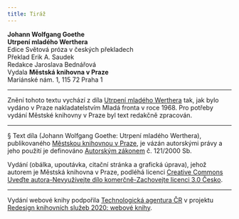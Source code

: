 ```yaml
---
title: Tiráž
---
```


**Johann Wolfgang Goethe**  
**Utrpení mladého Werthera**  
Edice Světová próza v českých překladech  
Překlad Erik A. Saudek  
Redakce Jaroslava Bednářová  
Vydala **Městská knihovna v Praze**  
Mariánské nám. 1, 115 72 Praha 1  
[^1]: Čtenář se nebude snažit, aby na mapě nalezl místa zde jmenovaná. Nastaly okolnosti, které přiměly vydavatele, aby pravá jména, v originále uvedená, pozměnil.  
[^2]: Bylo nutné potlačit toto místo dopisu, aby si nikdo nemohl stěžovat, ačkoliv konec konců autorům málo záleží na soudu nějaké dívky a vrtkavého mladíka.  
[^3]: Také zde byla vynechána jména několika domácích autorů. Kdo souhlasí s Lottčiným nadšením, tomu zajisté srdce prozradí, kdo je tu míněn, čte-li náhodou toto místo. A ostatní tomu rozumět nemusí.  
[^4]: Žvanit. _Pozn. red_.  
[^5]: Máme nyní od Lavatera skvělé kázání na tento námět v jeho řečích o knize Jonášově.  
[^6]: Překrucování pravdy, mnohomluvnost. _Pozn. red_.  
[^7]: Z úcty k tomuto výbornému muži byl tento dopis a ještě jeden, o němž je později zmínka, z této sbírky vypuštěn, protože se nám nezdálo, že by taková smělost byla omluvitelná, byť i byla veřejnost sebevděčnější za jejich uveřejnění.  
[^8]: Mimochodem. _Pozn. red_.  
[^9]: Pocty. _Pozn. red_.  
V MKP 2. elektronické vydání z 10. 10. 2022.

***

Znění tohoto textu vychází z díla [Utrpení mladého Werthera](https://aleph.nkp.cz/F/?func=direct&doc_number=000130174&local_base=CNB) tak, jak bylo vydáno v Praze nakladatelstvím Mladá fronta v roce 1968. Pro potřeby vydání Městské knihovny v Praze byl text redakčně zpracován.

***

§
Text díla (Johann Wolfgang Goethe: Utrpení mladého Werthera), publikovaného [Městskou knihovnou v Praze](https://www.mlp.cz/cz/), je vázán autorskými právy a jeho použití je definováno [Autorským zákonem](https://www.mkcr.cz/predpisy-zakonu-709.html) č. 121/2000 Sb.


Vydání (obálka, upoutávka, citační stránka a grafická úprava), jehož autorem je Městská knihovna v Praze, podléhá licenci [Creative Commons Uveďte autora-Nevyužívejte dílo komerčně-Zachovejte licenci 3.0 Česko](https://creativecommons.org/licenses/by-nc-sa/3.0/cz/).

***

Vydání webové knihy podpořila [Technologická agentura ČR](https://www.tacr.cz/) v projektu [Redesign knihovních služeb 2020: webové knihy](https://starfos.tacr.cz/cs/project/TL04000391).